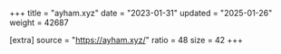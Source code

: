 +++
title = "ayham.xyz"
date = "2023-01-31"
updated = "2025-01-26"
weight = 42687

[extra]
source = "https://ayham.xyz/"
ratio = 48
size = 42
+++
